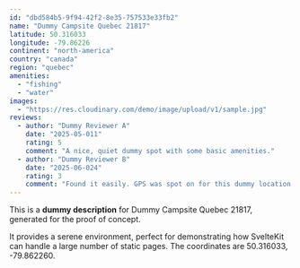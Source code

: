 ```yaml
---
id: "dbd584b5-9f94-42f2-8e35-757533e33fb2"
name: "Dummy Campsite Quebec 21817"
latitude: 50.316033
longitude: -79.86226
continent: "north-america"
country: "canada"
region: "quebec"
amenities:
  - "fishing"
  - "water"
images:
  - "https://res.cloudinary.com/demo/image/upload/v1/sample.jpg"
reviews:
  - author: "Dummy Reviewer A"
    date: "2025-05-011"
    rating: 5
    comment: "A nice, quiet dummy spot with some basic amenities."
  - author: "Dummy Reviewer B"
    date: "2025-06-024"
    rating: 3
    comment: "Found it easily. GPS was spot on for this dummy location."
---
```


This is a **dummy description** for Dummy Campsite Quebec 21817, generated for the proof of concept.

It provides a serene environment, perfect for demonstrating how SvelteKit can handle a large number of static pages. The coordinates are 50.316033, -79.862260.
